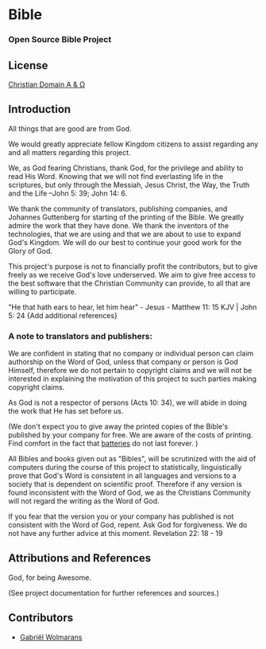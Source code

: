 Bible
=====
### Open Source Bible Project

License
-------
[Christian Domain Α & Ω](https://github.com/fabrico-za/Bible/blob/master/LICENSE.md)

Introduction
------------

All things that are good are from God.

We would greatly appreciate fellow Kingdom citizens to assist regarding any and all matters regarding this project.

We, as God fearing Christians, thank God, for the privilege and ability to read His Word.
Knowing that we will not find everlasting life in the scriptures, but only through the Messiah, Jesus Christ, the Way, the Truth and the Life –John 5: 39; John 14: 6.

We thank the community of translators, publishing companies, and Johannes Guttenberg for starting of the printing of the Bible. We greatly admire the work that they have done. We thank the inventors of the technologies, that we are using and that we are about to use to expand God's Kingdom. We will do our best to continue your good work for the Glory of God.

This project's purpose is not to financially profit the contributors, but to give freely as we receive God's love underserved. We aim to give free access to the best software that the Christian Community can provide, to all that are willing to participate.

"He that hath ears to hear, let him hear" - Jesus - Matthew 11: 15 KJV | John 5: 24 {Add additional references}

### A note to translators and publishers:

We are confident in stating that no company or individual person can claim authorship on the Word of God, unless that company or person is God Himself, therefore we do not pertain to copyright claims and we will not be interested in explaining the motivation of this project to such parties making copyright claims. 

As God is not a respector of persons (Acts 10: 34), we will abide in doing the work that He has set before us.

(We don't expect you to give away the printed copies of the Bible's published by your company for free. We are aware of the costs of printing. Find comfort in the fact that [batteries](en.wikipedia.org/wiki/Battery_(electricity)) do not last forever. )

All Bibles and books given out as "Bibles", will be scrutinized with the aid of computers during the course of this project to statistically, linguistically prove that God's Word is consistent in all languages and versions to a society that is dependent on scientific proof. Therefore if any version is found inconsistent with the Word of God, we as the Christians Community will not regard the writing as the Word of God.

If you fear that the version you or your company has published is not consistent with the Word of God, repent. Ask God for forgiveness. We do not have any further advice at this moment. Revelation 22: 18 - 19

Attributions and References
---------------------------

God, for being Awesome.

(See project documentation for further references and sources.)

Contributors
------------
* [Gabriël Wolmarans](https://github.com/gabriel-wolmarans)

